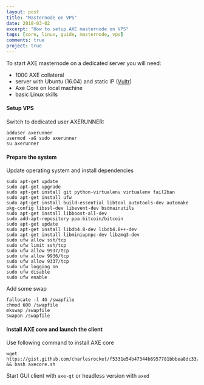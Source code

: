 ```yaml
---
layout: post
title: "Masternode on VPS"
date: 2018-03-02
excerpt: "How to setup AXE masternode on VPS"
tags: [core, linux, guide, masternode, vps]
comments: true
project: true
---
```


To start AXE masternode on a dedicated server you will need:
* 1000 AXE collateral
* server with Ubuntu (16.04) and static IP ([Vultr](https://www.vultr.com/?ref=7231821))
* Axe Core on local machine
* basic Linux skills

#### Setup VPS

Switch to dedicated user AXERUNNER:
```
adduser axerunner
usermod -aG sudo axerunner
su axerunner
```

#### Prepare the system

Update operating system and install dependencies

```
sudo apt-get update
sudo apt-get upgrade
sudo apt-get install git python-virtualenv virtualenv fail2ban
sudo apt-get install ufw
sudo apt-get install build-essential libtool autotools-dev automake pkg-config libssl-dev libevent-dev bsdmainutils
sudo apt-get install libboost-all-dev
sudo add-apt-repository ppa:bitcoin/bitcoin
sudo apt-get update
sudo apt-get install libdb4.8-dev libdb4.8++-dev
sudo apt-get install libminiupnpc-dev libzmq3-dev
sudo ufw allow ssh/tcp
sudo ufw limit ssh/tcp
sudo ufw allow 9937/tcp
sudo ufw allow 9936/tcp
sudo ufw allow 9337/tcp
sudo ufw logging on
sudo ufw disable
sudo ufw enable
```

Add some swap
```
fallocate -l 4G /swapfile
chmod 600 /swapfile
mkswap /swapfile
swapon /swapfile
```

#### Install AXE core and launch the client

Use following command to install AXE core

```
wget https://gist.github.com/charlesrocket/f5331e54b47344b6957781bbbea8dc33/raw/34bdba7c2b6dff507af43d544fee1e8d51ad69b4/axecore.sh && bash axecore.sh
```

Start GUI client with `axe-qt` or headless version with `axed`
